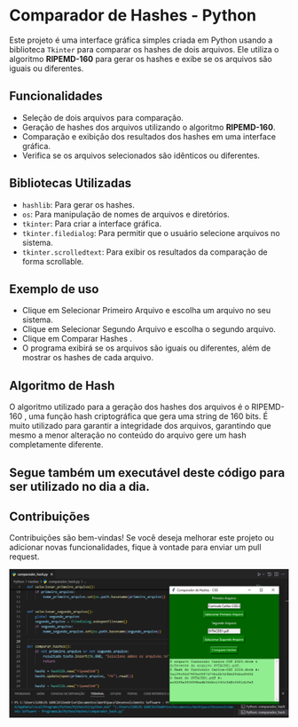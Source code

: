 # Comparador de Hashes - Python

Este projeto é uma interface gráfica simples criada em Python usando a biblioteca `Tkinter` para comparar os hashes de dois arquivos. Ele utiliza o algoritmo **RIPEMD-160** para gerar os hashes e exibe se os arquivos são iguais ou diferentes.

## Funcionalidades

- Seleção de dois arquivos para comparação.
- Geração de hashes dos arquivos utilizando o algoritmo **RIPEMD-160**.
- Comparação e exibição dos resultados dos hashes em uma interface gráfica.
- Verifica se os arquivos selecionados são idênticos ou diferentes.

## Bibliotecas Utilizadas

- `hashlib`: Para gerar os hashes.
- `os`: Para manipulação de nomes de arquivos e diretórios.
- `tkinter`: Para criar a interface gráfica.
- `tkinter.filedialog`: Para permitir que o usuário selecione arquivos no sistema.
- `tkinter.scrolledtext`: Para exibir os resultados da comparação de forma scrollable.

## Exemplo de uso

- Clique em Selecionar Primeiro Arquivo e escolha um arquivo no seu sistema.
- Clique em Selecionar Segundo Arquivo e escolha o segundo arquivo.
- Clique em Comparar Hashes .
- O programa exibirá se os arquivos são iguais ou diferentes, além de mostrar os hashes de cada arquivo.

## Algoritmo de Hash

O algoritmo utilizado para a geração dos hashes dos arquivos é o RIPEMD-160 , uma função hash criptográfica que gera uma string de 160 bits. É muito utilizado para garantir a integridade dos arquivos, garantindo que mesmo a menor alteração no conteúdo do arquivo gere um hash completamente diferente.

## Segue também um executável deste código para ser utilizado no dia a dia.

## Contribuições

Contribuições são bem-vindas! Se você deseja melhorar este projeto ou adicionar novas funcionalidades, fique à vontade para enviar um pull request.

![ImgHahes](hashes.png)
